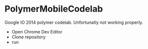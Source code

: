 PolymerMobileCodelab
====================
Google IO 2014 polymer codelab.
Unfortunatly not working properly.

- Open Chrome Dev Editor
- Clone repository
- run 
